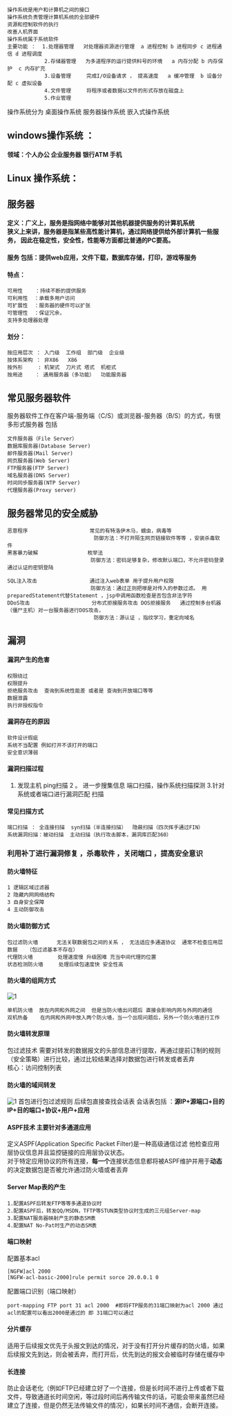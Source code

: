 
```
操作系统是用户和计算机之间的接口
操作系统负责管理计算机系统的全部硬件
资源和控制软件的执行
改善人机界面
操作系统属于系统软件
主要功能 ：  1.处理器管理   对处理器资源进行管理  a 进程控制 b 进程同步 c 进程通信 d 进程调度
            2.存储器管理   为多道程序的运行提供料号的环境   a 内存分配 b 内存保护  c 内存扩充
            3.设备管理     完成I/O设备请求 ， 提高速度   a 缓冲管理  b 设备分配 c 虚拟设备   
            4.文件管理     将程序或者数据以文件的形式存放在磁盘上 
            5.作业管理
```
操作系统分为  桌面操作系统  服务器操作系统  嵌入式操作系统   
## windows操作系统 ：
#### 领域：个人办公  企业服务器 银行ATM 手机
## Linux 操作系统：

##  服务器 
#### 定义：广义上，服务是指网络中能够对其他机器提供服务的计算机系统<br>狭义上来讲，服务器是指某些高性能计算机，通过网络提供给外部计算机一些服务， 因此在稳定性，安全性，性能等方面都比普通的PC要高。 
#### 服务 包括：提供web应用，文件下载，数据库存储，打印，游戏等服务   
#### 特点：
```
可用性    ：持续不断的提供服务
可利用性  ：承载多用户访问
可扩展性  ：服务器的硬件可以扩张
可管理性  ：保证冗余，
支持多处理器处理 
```

#### 划分：
```
按应用层次 ： 入门级  工作组  部门级  企业级
按体系架构 ： 非X86   X86
按外形     : 机架式  刀片式 塔式  机柜式
按用途    ： 通用服务器（多功能）  功能服务器 
```

## 常见服务器软件
服务器软件工作在客户端-服务端（C/S）或浏览器-服务器（B/S）的方式，有很多形式服务器 包括
```
文件服务器（File Server）
数据库服务器(Database Server)
邮件服务器(Mail Server)
网页服务器(Web Server)
FTP服务器(FTP Server)
域名服务器(DNS Server)
时间同步服务器(NTP Server)
代理服务器(Proxy server)
```

## 服务器常见的安全威胁
```
恶意程序                    常见的有特洛伊木马，蠕虫，病毒等  
                            防御方法：不打开陌生网页链接软件等等 ，安装杀毒软件
黑客暴力破解                枚举法  
                           防御方法：密码足够复杂，修改默认端口，不允许密码登录 通过认证的密钥登陆

SQL注入攻击                 通过注入web表单 用于提升用户权限  
                           防御方法：通过正则把嗲是对传入的参数过滤。 用preparedStatement代替Statement ，jsp中调用函数检查是否包含非法字符
DDoS攻击                    分布式拒接服务攻击 DOS拒接服务   通过控制多台机器（僵尸主机）对一台服务器进行DOS攻击，
                            防御方法：源认证 ，指纹学习，重定向域名
```
## 漏洞

#### 漏洞产生的危害
```
权限绕过
权限提升
拒绝服务攻击  查询到系统性能差 或者是 查询到开放端口等等
数据泄露
执行非授权指令
```
#### 漏洞存在的原因
```
软件设计瑕疵
系统不当配置 例如打开不该打开的端口
安全意识薄弱
```

#### 漏洞扫描过程
1. 发现主机  ping扫描 2 。 进一步搜集信息 端口扫描，操作系统扫描探测  3.针对系统或者端口进行漏洞匹配 扫描

#### 常见扫描方式
```
端口扫描 ： 全连接扫描  syn扫描（半连接扫描）  隐蔽扫描（四次挥手通过FIN）
系统漏洞扫描：被动扫描  主动扫描（执行攻击脚本，漏洞库匹配360）
```
### 利用补丁进行漏洞修复 ，杀毒软件 ，关闭端口 ，提高安全意识

#### 防火墙特征
```
1 逻辑区域过滤器
2 隐藏内网网络结构
3 自身安全保障
4 主动防御攻击
```
#### 防火墙防御方式
```
包过滤防火墙      无法关联数据包之间的关系 ， 无法适应多通道协议  通常不检查应用层数据   （包过滤基本不存在）
代理防火墙        处理速度慢 升级困难 充当中间代理的位置
状态检测防火墙     处理后续包速度快 安全性高
```
#### 防火墙的组网方式
![1](http://a4.qpic.cn/psb?/V10RGgSt4cM7cR/gVZIrFKuZuqYzjveYeChG8*jI.Hldj8g*6xA0XYv6y0!/c/dL8AAAAAAAAA&ek=1&kp=1&pt=0&bo=*QRVAgAAAAADN7w!&tl=1&vuin=283738217&tm=1556784000&sce=60-2-2&rf=0-0)
```
单机防火墙  放在内网和外网之间  但是当防火墙出问题后 直接会影响内网与外网的通信
双机热备    在内网和外网中放入两个防火墙，当一个出现问题后，另外一个防火墙进行工作
```
#### 防火墙转发原理
包过滤技术  需要对转发的数据报文的头部信息进行提取，再通过提前订制的规则（安全策略）进行比较，通过比较结果选择对数据包进行转发或者丢弃 <br> 核心：访问控制列表
#### 防火墙的域间转发
![1](http://m.qpic.cn/psb?/V10RGgSt4cM7cR/laOMBPZCFR*WC.Sw8jZnEYodnPslbDWSPtLK03zXc1g!/b/dEkBAAAAAAAA&bo=lASQAgAAAAADByA!&rf=viewer_4)
首包进行包过滤规则 
后续包直接查找会话表
会话表包括 ：**源IP+源端口+目的IP+目的端口+协议+用户+应用**
#### ASPF技术   主要针对多通道应用
定义ASPF(Application Specific Packet Filter)是一种高级通信过滤 他检查应用层协议信息并且监控链接的应用层协议状态。<br>对于特定应用协议的所有连接，**每一个**连接状态信息都将被ASPF维护并用于**动态**的决定数据包是否被允许通过防火墙或者丢弃
#### Server Map表的产生
```
1.配置ASPF后转发FTP等等多通道协议时
2.配置ASPF后，转发QQ/MSDN，TFTP等STUN类型协议时生成的三元组Server-map
3.配置NAT服务器映射产生的静态SM表
4.配置NAT No-Pat时生产的动态SM表
```
#### 端口映射  
配置基本acl
```
[NGFW]acl 2000
[NGFW-acl-basic-2000]rule permit sorce 20.0.0.1 0
```
配置端口识别（端口映射）
```
port-mapping FTP port 31 acl 2000  #即将FTP服务的31端口映射为acl 2000 通过acl的配置可以看出2000是通过的 即 31端口可以通过
```
#### 分片缓存
适用于后续报文优先于头报文到达的情况，对于没有打开分片缓存的防火墙，如果后续报文先到达，则会被丢弃，而打开后，优先到达的报文会被临时存储在缓存中

#### 长连接
防止会话老化（例如FTP已经建立好了一个连接，但是长时间不进行上传或者下载文件，导致通道长时间空闲，等过段时间后再传输文件的话，可能会带来虽然已经建立了连接，但是仍然无法传输文件的情况），如果长时间不通信，会断开连接。
